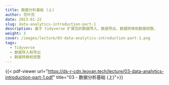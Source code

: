 ```yaml
---
title: 数据分析基础 (上)
author: 范叶亮
date: 2023-01-22
slug: data-analytics-introduction-part-1
description: 基于 tidyverse 扩展包的数据导入、数据导出、数据转换和数据规整。
weight: 3
cover: /images/lecture/03-data-analytics-introduction-part-1.png
tags:
  - Tidyverse
  - 数据导入和导出
  - 数据转换和规整
---
```


{{< pdf-viewer url="https://ds-r-cdn.leovan.tech/lecture/03-data-analytics-introduction-part-1.pdf" title="03 - 数据分析基础 (上)">}}
